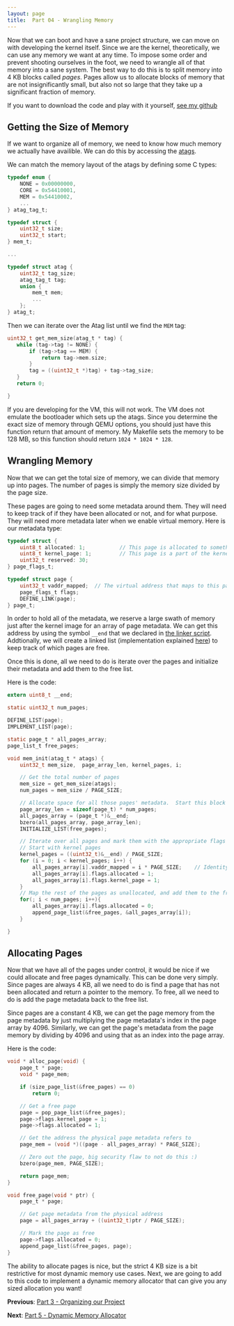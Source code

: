 ```yaml
---
layout: page
title:  Part 04 - Wrangling Memory
---
```

Now that we can boot and have a sane project structure, we can move on with developing the kernel itself.  Since we are the kernel, theoretically, we can use any memory
we want at any time.  To impose some order and prevent shooting ourselves in the foot, we need to wrangle all of that memory into a sane system.
The best way to do this is to split memory into 4 KB blocks called *pages*.  Pages allow us to allocate blocks of memory that are not insignificantly small, but also not
so large that they take up a significant fraction of memory.

If you want to download the code and play with it yourself, [see my github](https://github.com/jsandler18/raspi-kernel/tree/62f68bf494eefd372b28ef1ce54841e310f82295)

## Getting the Size of Memory
If we want to organize all of memory, we need to know how much memory we actually have availible.  We can do this by accessing the [atags](/extra/atags.html).

We can match the memory layout of the atags by defining some C types:
``` c
typedef enum {
    NONE = 0x00000000,
    CORE = 0x54410001,
    MEM = 0x54410002,
    ... 
} atag_tag_t;

typedef struct {
    uint32_t size;
    uint32_t start;
} mem_t;

...

typedef struct atag {
    uint32_t tag_size;
    atag_tag_t tag;
    union {
        mem_t mem;
        ...
    };
} atag_t;
```

Then we can iterate over the Atag list until we find the `MEM` tag:
``` c
uint32_t get_mem_size(atag_t * tag) {
   while (tag->tag != NONE) {
       if (tag->tag == MEM) {
           return tag->mem.size;
       }
       tag = ((uint32_t *)tag) + tag->tag_size;
   }
   return 0;

}
```

If you are developing for the VM, this will not work.  The VM does not emulate the bootloader which sets up the atags.  Since you determine the exact size of memory
through QEMU options, you should just have this function return that amount of memory.  My Makefile sets the memory to be 128 MB, so this function should return `1024 *
1024 * 128`.

## Wrangling Memory
Now that we can get the total size of memory, we can divide that memory up into pages.  The number of pages is simply the memory size divided by the page size.  

These pages are going to need some metadata around them.  They will need to keep track of if they have been allocated or not, and for what purpose.  They will need more metadata later when we enable virtual memory. Here is our metadata type:
``` c
typedef struct {
    uint8_t allocated: 1;           // This page is allocated to something
    uint8_t kernel_page: 1;         // This page is a part of the kernel
    uint32_t reserved: 30;
} page_flags_t;

typedef struct page {
    uint32_t vaddr_mapped;  // The virtual address that maps to this page   
    page_flags_t flags;
    DEFINE_LINK(page);
} page_t;
```

In order to hold all of the metadata, we reserve a large swath of memory just after the kernel image for an array of page metadata.  We can get this address by using the symbol `__end` that we declared in [the linker script](/explanations/linker_ld.html).  Addtionally, we will create a linked list (implementation explained [here](/explanations/list_h.html)) to keep track of which pages are free.

Once this is done, all we need to do is iterate over the pages and initialize their metadata and add them to the free list.

Here is the code:
``` c
extern uint8_t __end;

static uint32_t num_pages;

DEFINE_LIST(page);
IMPLEMENT_LIST(page);

static page_t * all_pages_array;
page_list_t free_pages;

void mem_init(atag_t * atags) {
    uint32_t mem_size,  page_array_len, kernel_pages, i;

    // Get the total number of pages
    mem_size = get_mem_size(atags);
    num_pages = mem_size / PAGE_SIZE;

    // Allocate space for all those pages' metadata.  Start this block just after the kernel image is finished
    page_array_len = sizeof(page_t) * num_pages;
    all_pages_array = (page_t *)&__end;
    bzero(all_pages_array, page_array_len);
    INITIALIZE_LIST(free_pages);

    // Iterate over all pages and mark them with the appropriate flags
    // Start with kernel pages
    kernel_pages = ((uint32_t)&__end) / PAGE_SIZE;
    for (i = 0; i < kernel_pages; i++) {
        all_pages_array[i].vaddr_mapped = i * PAGE_SIZE;    // Identity map the kernel pages
        all_pages_array[i].flags.allocated = 1;
        all_pages_array[i].flags.kernel_page = 1;
    }
    // Map the rest of the pages as unallocated, and add them to the free list
    for(; i < num_pages; i++){
        all_pages_array[i].flags.allocated = 0;
        append_page_list(&free_pages, &all_pages_array[i]);
    }

}
```

## Allocating Pages
Now that we have all of the pages under control, it would be nice if we could allocate and free pages dynamically.  This can be done very simply.  Since pages are always 4 KB, all we need to do is find a page that has not been allocated and return a pointer to the memory.  To free, all we need to do is add the page metadata back to the free list.

Since pages are a constant 4 KB, we can get the page memory from the page metadata by just multiplying the page metadata's index in the page array by 4096.  Similarly, we can get the page's metadata from the page memory by dividing by 4096 and using that as an index into the page array.

Here is the code:
``` c
void * alloc_page(void) {
    page_t * page;
    void * page_mem;

    if (size_page_list(&free_pages) == 0)
        return 0;

    // Get a free page
    page = pop_page_list(&free_pages);
    page->flags.kernel_page = 1;
    page->flags.allocated = 1;

    // Get the address the physical page metadata refers to
    page_mem = (void *)((page - all_pages_array) * PAGE_SIZE);

    // Zero out the page, big security flaw to not do this :)
    bzero(page_mem, PAGE_SIZE);

    return page_mem;
}

void free_page(void * ptr) {
    page_t * page;

    // Get page metadata from the physical address
    page = all_pages_array + ((uint32_t)ptr / PAGE_SIZE);

    // Mark the page as free
    page->flags.allocated = 0;
    append_page_list(&free_pages, page);
}

```

The ability to allocate pages is nice, but the strict 4 KB size is a bit restrictive for most dynamic memory use cases.  Next, we are going to add to this code to implement a dynamic memory allocator that can give you any sized allocation you want!

**Previous**:
[Part 3 - Organizing our Project](/tutorial/organize.html)

**Next**:
[Part 5 - Dynamic Memory Allocator](/tutorial/dyn-mem.html)
